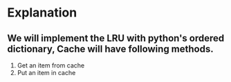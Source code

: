 # Explanation

## We will implement the LRU with python's ordered dictionary, Cache will have following methods.

1. Get an item from cache
2. Put an item in cache


